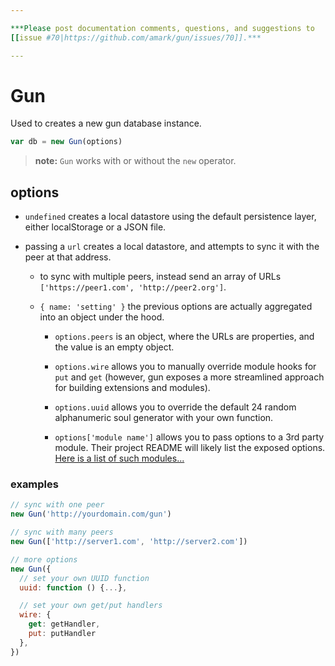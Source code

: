 ```yaml
---

***Please post documentation comments, questions, and suggestions to
[[issue #70|https://github.com/amark/gun/issues/70]].***

---
```


# Gun
Used to creates a new gun database instance.
```javascript
var db = new Gun(options)
```
> **note:** `Gun` works with or without the `new` operator.

## options

 - `undefined` creates a local datastore using the default persistence layer, either localStorage or a JSON file.

 - passing a `url` creates a local datastore, and attempts to sync it with the peer at that address.

   - to sync with multiple peers, instead send an array of URLs `['https://peer1.com', 'http://peer2.org']`.

   - `{ name: 'setting' }` the previous options are actually aggregated into an object under the hood.

     - `options.peers` is an object, where the URLs are properties, and the value is an empty object.

     - `options.wire` allows you to manually override module hooks for `put` and `get`
       (however, gun exposes a more streamlined approach for building extensions and modules).

     - `options.uuid` allows you to override the default 24 random alphanumeric soul generator with
        your own function.

     - `options['module name']` allows you to pass options to a 3rd party module. Their project README
       will likely list the exposed options.
       [Here is a list of such modules...](https://github.com/amark/gun/wiki#modules)

### examples
```javascript
// sync with one peer
new Gun('http://yourdomain.com/gun')

// sync with many peers
new Gun(['http://server1.com', 'http://server2.com'])

// more options
new Gun({
  // set your own UUID function
  uuid: function () {...},

  // set your own get/put handlers
  wire: {
    get: getHandler,
    put: putHandler
  },
})
```